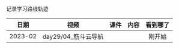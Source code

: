 记录学习路线轨迹

|    日期    |     视频      |      课件      |  内容  | 看到哪了 |
| :--------: | :-----------: | :------------: | :----: | :------: |
| 2023-02| day29/04_筋斗云导航 |   |   | 刚开始       
